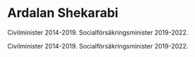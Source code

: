 # Ardalan Shekarabi

Civilminister 2014-2019. Socialförsäkringsminister 2019-2022.

Civilminister 2014-2019. Socialförsäkringsminister 2019-2022.
